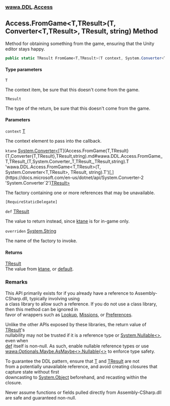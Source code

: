 ### [wawa.DDL](wawa.DDL.md 'wawa.DDL').[Access](Access.md 'wawa.DDL.Access')

## Access.FromGame<T,TResult>(T, Converter<T,TResult>, TResult, string) Method

Method for obtaining something from the game, ensuring that the Unity editor stays happy.

```csharp
public static TResult FromGame<T,TResult>(T context, System.Converter<T,TResult> ktane, TResult def=default(TResult), string overriden="");
```
#### Type parameters

<a name='wawa.DDL.Access.FromGame_T,TResult_(T,System.Converter_T,TResult_,TResult,string).T'></a>

`T`

The context item, be sure that this doesn't come from the game.

<a name='wawa.DDL.Access.FromGame_T,TResult_(T,System.Converter_T,TResult_,TResult,string).TResult'></a>

`TResult`

The type of the return, be sure that this doesn't come from the game.
#### Parameters

<a name='wawa.DDL.Access.FromGame_T,TResult_(T,System.Converter_T,TResult_,TResult,string).context'></a>

`context` [T](Access.FromGame{T,TResult}(T,Converter{T,TResult},TResult,string).md#wawa.DDL.Access.FromGame_T,TResult_(T,System.Converter_T,TResult_,TResult,string).T 'wawa.DDL.Access.FromGame<T,TResult>(T, System.Converter<T,TResult>, TResult, string).T')

The context element to pass into the callback.

<a name='wawa.DDL.Access.FromGame_T,TResult_(T,System.Converter_T,TResult_,TResult,string).ktane'></a>

`ktane` [System.Converter&lt;](https://docs.microsoft.com/en-us/dotnet/api/System.Converter-2 'System.Converter`2')[T](Access.FromGame{T,TResult}(T,Converter{T,TResult},TResult,string).md#wawa.DDL.Access.FromGame_T,TResult_(T,System.Converter_T,TResult_,TResult,string).T 'wawa.DDL.Access.FromGame<T,TResult>(T, System.Converter<T,TResult>, TResult, string).T')[,](https://docs.microsoft.com/en-us/dotnet/api/System.Converter-2 'System.Converter`2')[TResult](Access.FromGame{T,TResult}(T,Converter{T,TResult},TResult,string).md#wawa.DDL.Access.FromGame_T,TResult_(T,System.Converter_T,TResult_,TResult,string).TResult 'wawa.DDL.Access.FromGame<T,TResult>(T, System.Converter<T,TResult>, TResult, string).TResult')[&gt;](https://docs.microsoft.com/en-us/dotnet/api/System.Converter-2 'System.Converter`2')

The factory containing one or more references that may be unavailable.<p/>`[RequireStaticDelegate]`

<a name='wawa.DDL.Access.FromGame_T,TResult_(T,System.Converter_T,TResult_,TResult,string).def'></a>

`def` [TResult](Access.FromGame{T,TResult}(T,Converter{T,TResult},TResult,string).md#wawa.DDL.Access.FromGame_T,TResult_(T,System.Converter_T,TResult_,TResult,string).TResult 'wawa.DDL.Access.FromGame<T,TResult>(T, System.Converter<T,TResult>, TResult, string).TResult')

The value to return instead, since [ktane](Access.FromGame{T,TResult}(T,Converter{T,TResult},TResult,string).md#wawa.DDL.Access.FromGame_T,TResult_(T,System.Converter_T,TResult_,TResult,string).ktane 'wawa.DDL.Access.FromGame<T,TResult>(T, System.Converter<T,TResult>, TResult, string).ktane') is for in-game only.

<a name='wawa.DDL.Access.FromGame_T,TResult_(T,System.Converter_T,TResult_,TResult,string).overriden'></a>

`overriden` [System.String](https://docs.microsoft.com/en-us/dotnet/api/System.String 'System.String')

The name of the factory to invoke.

#### Returns
[TResult](Access.FromGame{T,TResult}(T,Converter{T,TResult},TResult,string).md#wawa.DDL.Access.FromGame_T,TResult_(T,System.Converter_T,TResult_,TResult,string).TResult 'wawa.DDL.Access.FromGame<T,TResult>(T, System.Converter<T,TResult>, TResult, string).TResult')  
The value from [ktane](Access.FromGame{T,TResult}(T,Converter{T,TResult},TResult,string).md#wawa.DDL.Access.FromGame_T,TResult_(T,System.Converter_T,TResult_,TResult,string).ktane 'wawa.DDL.Access.FromGame<T,TResult>(T, System.Converter<T,TResult>, TResult, string).ktane'), or [default](https://docs.microsoft.com/en-us/dotnet/csharp/language-reference/keywords/default 'https://docs.microsoft.com/en-us/dotnet/csharp/language-reference/keywords/default').

### Remarks
  
This API primarily exists for if you already have a reference to Assembly-CSharp.dll, typically involving using  
a class library to allow such a reference. If you do not use a class library, then this method can be ignored in  
favor of wrappers such as [Lookup](Lookup.md 'wawa.DDL.Lookup'), [Missions](Missions.md 'wawa.DDL.Missions'), or [Preferences](Preferences.md 'wawa.DDL.Preferences').  
  
Unlike the other APIs exposed by these libraries, the return value of [TResult](Access.FromGame{T,TResult}(T,Converter{T,TResult},TResult,string).md#wawa.DDL.Access.FromGame_T,TResult_(T,System.Converter_T,TResult_,TResult,string).TResult 'wawa.DDL.Access.FromGame<T,TResult>(T, System.Converter<T,TResult>, TResult, string).TResult')'s  
nullability may not be trusted if it is a reference type or [System.Nullable&lt;&gt;](https://docs.microsoft.com/en-us/dotnet/api/System.Nullable-1 'System.Nullable`1'), even when  
[def](Access.FromGame{T,TResult}(T,Converter{T,TResult},TResult,string).md#wawa.DDL.Access.FromGame_T,TResult_(T,System.Converter_T,TResult_,TResult,string).def 'wawa.DDL.Access.FromGame<T,TResult>(T, System.Converter<T,TResult>, TResult, string).def') itself is non-null. As such, enable nullable reference types or use  
[wawa.Optionals.Maybe.AsMaybe&lt;&gt;.Nullable{&lt;&gt;](https://docs.microsoft.com/en-us/dotnet/api/wawa.Optionals.Maybe.AsMaybe--1#wawa_Optionals_Maybe_AsMaybe__1_System_Nullable{__0}_ 'wawa.Optionals.Maybe.AsMaybe``1(System.Nullable{``0})') to enforce type safety.  
  
To guarantee the DDL pattern, ensure that [T](Access.FromGame{T,TResult}(T,Converter{T,TResult},TResult,string).md#wawa.DDL.Access.FromGame_T,TResult_(T,System.Converter_T,TResult_,TResult,string).T 'wawa.DDL.Access.FromGame<T,TResult>(T, System.Converter<T,TResult>, TResult, string).T') and [TResult](Access.FromGame{T,TResult}(T,Converter{T,TResult},TResult,string).md#wawa.DDL.Access.FromGame_T,TResult_(T,System.Converter_T,TResult_,TResult,string).TResult 'wawa.DDL.Access.FromGame<T,TResult>(T, System.Converter<T,TResult>, TResult, string).TResult') are not  
from a potentially unavailable reference, and avoid creating closures that capture state without first  
downcasting to [System.Object](https://docs.microsoft.com/en-us/dotnet/api/System.Object 'System.Object') beforehand, and recasting within the closure.  
  
Never assume functions or fields pulled directly from Assembly-CSharp.dll are safe and guaranteed non-null.